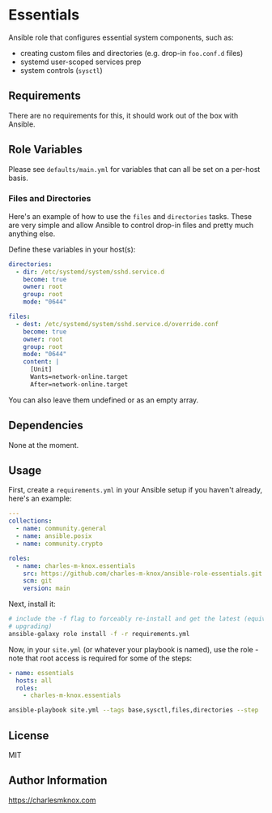 # Essentials

Ansible role that configures essential system components, such as:

- creating custom files and directories (e.g. drop-in `foo.conf.d` files)
- systemd user-scoped services prep
- system controls (`sysctl`)

## Requirements

There are no requirements for this, it should work out of the box with Ansible.

## Role Variables

Please see `defaults/main.yml` for variables that can all be set on a per-host
basis.

### Files and Directories

Here's an example of how to use the `files` and `directories` tasks. These are
very simple and allow Ansible to control drop-in files and pretty much anything
else.

Define these variables in your host(s):

```yaml
directories:
  - dir: /etc/systemd/system/sshd.service.d
    become: true
    owner: root
    group: root
    mode: "0644"

files:
  - dest: /etc/systemd/system/sshd.service.d/override.conf
    become: true
    owner: root
    group: root
    mode: "0644"
    content: |
      [Unit]
      Wants=network-online.target
      After=network-online.target
```

You can also leave them undefined or as an empty array.

## Dependencies

None at the moment.

## Usage

First, create a `requirements.yml` in your Ansible setup if you haven't already,
here's an example:

```yaml
---
collections:
  - name: community.general
  - name: ansible.posix
  - name: community.crypto

roles:
  - name: charles-m-knox.essentials
    src: https://github.com/charles-m-knox/ansible-role-essentials.git
    scm: git
    version: main
```

Next, install it:

```bash
# include the -f flag to forceably re-install and get the latest (equivalent to
# upgrading)
ansible-galaxy role install -f -r requirements.yml
```

Now, in your `site.yml` (or whatever your playbook is named), use the role -
note that root access is required for some of the steps:

```yaml
- name: essentials
  hosts: all
  roles:
    - charles-m-knox.essentials
```

```bash
ansible-playbook site.yml --tags base,sysctl,files,directories --step
```

## License

MIT

## Author Information

<https://charlesmknox.com>
